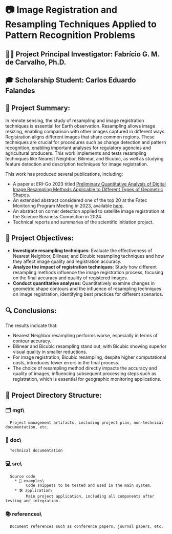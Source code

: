 # 📷 Image Registration and Resampling Techniques Applied to Pattern Recognition Problems

## 🧑‍🏫 Project Principal Investigator: Fabrício G. M. de Carvalho, Ph.D.

## 🎓 Scholarship Student: Carlos Eduardo Falandes

## 📝 Project Summary:
In remote sensing, the study of resampling and image registration techniques is essential for Earth observation. Resampling allows image resizing, enabling comparison with other images captured in different ways. Registration aligns different images that share common regions. These techniques are crucial for procedures such as change detection and pattern recognition, enabling important analyses for regulatory agencies and agricultural producers. This work implements and tests resampling techniques like Nearest Neighbor, Bilinear, and Bicubic, as well as studying feature detection and description techniques for image registration.

This work has produced several publications, including:
- A paper at ERI-Go 2023 titled [Preliminary Quantitative Analysis of Digital Image Resampling Methods Applicable to Different Types of Geometric Shapes](https://sol.sbc.org.br/index.php/erigo/article/view/27253).
- An extended abstract considered one of the top 20 at the Fatec Monitoring Program Meeting in 2023, available [here](https://publicacoescesu.cps.sp.gov.br/monitoria/article/view/303).
- An abstract on corner detection applied to satellite image registration at the Science Business Connection in 2024.
- Technical reports and summaries of the scientific initiation project.

## 🎯 Project Objectives:
- **Investigate resampling techniques**: Evaluate the effectiveness of Nearest Neighbor, Bilinear, and Bicubic resampling techniques and how they affect image quality and registration accuracy.
- **Analyze the impact of registration techniques**: Study how different resampling methods influence the image registration process, focusing on the final accuracy and quality of registered images.
- **Conduct quantitative analyses**: Quantitatively examine changes in geometric shape contours and the influence of resampling techniques on image registration, identifying best practices for different scenarios.

## 🔍 Conclusions:
The results indicate that:
- Nearest Neighbor resampling performs worse, especially in terms of contour accuracy.
- Bilinear and Bicubic resampling stand out, with Bicubic showing superior visual quality in smaller reductions.
- For image registration, Bicubic resampling, despite higher computational costs, introduces fewer errors in the final process.
- The choice of resampling method directly impacts the accuracy and quality of images, influencing subsequent processing steps such as registration, which is essential for geographic monitoring applications.

## 📂 Project Directory Structure:

   ### 🗂️ mgt\
      Project management artifacts, including project plan, non-technical documentation, etc.
   
   ### 📑 doc\
      Technical documentation
   
   ### 💻 src\
      Source code
        * 🧩 examples\
             Code snippets to be tested and used in the main system.
        * 🛠️ application\
             Main project application, including all components after testing and integration.
   
   ### 📚 references\
      Document references such as conference papers, journal papers, etc.
